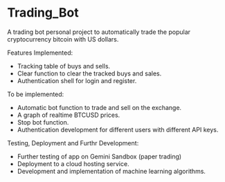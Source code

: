 # Trading_Bot

A trading bot personal project to automatically trade the popular cryptocurrency bitcoin with US dollars.

Features Implemented:
- Tracking table of buys and sells.
- Clear function to clear the tracked buys and sales.
- Authentication shell for login and register.

To be implemented:
- Automatic bot function to trade and sell on the exchange.
- A graph of realtime BTCUSD prices.
- Stop bot function.
- Authentication development for different users with different API keys.

Testing, Deployment and Furthr Development:
- Further testing of app on Gemini Sandbox (paper trading)
- Deployment to a cloud hosting service.
- Development and implementation of machine learning algorithms.
